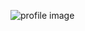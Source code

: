 ![profile image](https://avatars2.githubusercontent.com/u/34286802?s=400&u=2e941152f0b185a168548388b94a7c722224de22&v=4)

